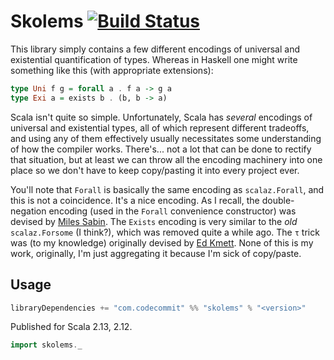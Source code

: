 # Skolems [![Build Status](https://travis-ci.com/djspiewak/skolems.svg?branch=master)](https://travis-ci.com/djspiewak/skolems)

This library simply contains a few different encodings of universal and existential quantification of types. Whereas in Haskell one might write something like this (with appropriate extensions):

```haskell
type Uni f g = forall a . f a -> g a
type Exi a = exists b . (b, b -> a)
```

Scala isn't quite so simple. Unfortunately, Scala has *several* encodings of universal and existential types, all of which represent different tradeoffs, and using any of them effectively usually necessitates some understanding of how the compiler works. There's... not a lot that can be done to rectify that situation, but at least we can throw all the encoding machinery into one place so we don't have to keep copy/pasting it into every project ever.

You'll note that `Forall` is basically the same encoding as `scalaz.Forall`, and this is not a coincidence. It's a nice encoding. As I recall, the double-negation encoding (used in the `Forall` convenience constructor) was devised by [Miles Sabin](https://github.com/milessabin). The `Exists` encoding is very similar to the *old* `scalaz.Forsome` (I think?), which was removed quite a while ago. The `τ` trick was (to my knowledge) originally devised by [Ed Kmett](https://github.com/kmett). None of this is my work, originally, I'm just aggregating it because I'm sick of copy/paste.

## Usage

```sbt
libraryDependencies += "com.codecommit" %% "skolems" % "<version>"
```

Published for Scala 2.13, 2.12.

```scala
import skolems._
```
